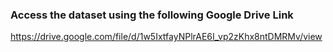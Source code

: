 ### Access the dataset using the following Google Drive Link

https://drive.google.com/file/d/1w5IxtfayNPlrAE6I_vp2zKhx8ntDMRMv/view
